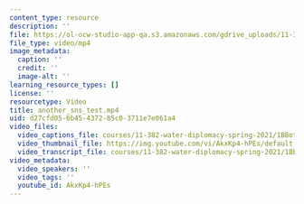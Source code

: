 ```yaml
---
content_type: resource
description: ''
file: https://ol-ocw-studio-app-qa.s3.amazonaws.com/gdrive_uploads/11-382-water-diplomacy-spring-2021/1BBotFVpE-Jg--X25nfYSvgfGisDCFHaq/another_sns_test.mp4
file_type: video/mp4
image_metadata:
  caption: ''
  credit: ''
  image-alt: ''
learning_resource_types: []
license: ''
resourcetype: Video
title: another_sns_test.mp4
uid: d27cfd05-6b45-4372-85c0-3711e7e061a4
video_files:
  video_captions_file: courses/11-382-water-diplomacy-spring-2021/1BBotFVpE-Jg--X25nfYSvgfGisDCFHaq_transcript_webvtt
  video_thumbnail_file: https://img.youtube.com/vi/AkxKp4-hPEs/default.jpg
  video_transcript_file: courses/11-382-water-diplomacy-spring-2021/1BBotFVpE-Jg--X25nfYSvgfGisDCFHaq_transcript.pdf
video_metadata:
  video_speakers: ''
  video_tags: ''
  youtube_id: AkxKp4-hPEs
---
```

